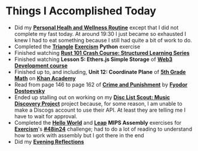 # Things I Accomplished Today

- Did my **[Personal Healh and Wellness Routine](../../../routines/personal-health-and-wellness-routine-2024-week-3.md)** except that I did not complete my fast today. At around 19:30 I just became so exhausted I knew I had to eat something because I still had quite a bit of work to do.
- Completed the **[Triangle](https://exercism.org/tracks/python/exercises/triangle)** **[Exercism](https://exercism.org)** **Python** exercise
- Finished watching **[Rust 101 Crash Course: Structured Learning Series](https://www.youtube.com/watch?v=lzKeecy4OmQ)**
- Finished watching **Lesson 5: Ethers.js Simple Storage** of **[Web3 Development course](https://www.youtube.com/watch?v=gyMwXuJrbJQ)**
- Finished up to, and including, **Unit 12: Coordinate Plane** of **[5th Grade Math](https://www.khanacademy.org/math/cc-fifth-grade-math)** on **[Khan Academy](https://www.khanacademy.org)**
- Read from page 146 to page 162 of **[Crime and Punishment](https://www.goodreads.com/book/show/7144.Crime_and_Punishment)** by **[Fyodor Dostoevsky](https://www.goodreads.com/author/show/3137322.Fyodor_Dostoevsky)**
- Ended up stalling out on working on my **[Disc List Scout: Music Discovery Project](https://github.com/evorhard/Disc-List-Scout--Music-Discovery)** project because, for some reason, I am unable to make a Discogs account to use their API. At least they are telling me I have to wait for approval.
- Completed the **[Hello World](https://exercism.org/tracks/mips/exercises/hello-world)** and **[Leap](https://exercism.org/tracks/mips/exercises/leap)** **MIPS Assembly** exercises for **[Exercism](https://exercism.org)**'s **[#48in24](https://exercism.org/challenges/48in24)** challenge; had to do a lot of reading to understand how to work with assembly but I got there in the end
- Did my **[Evening Reflections](../../../routines/evening-reflections.md)**
